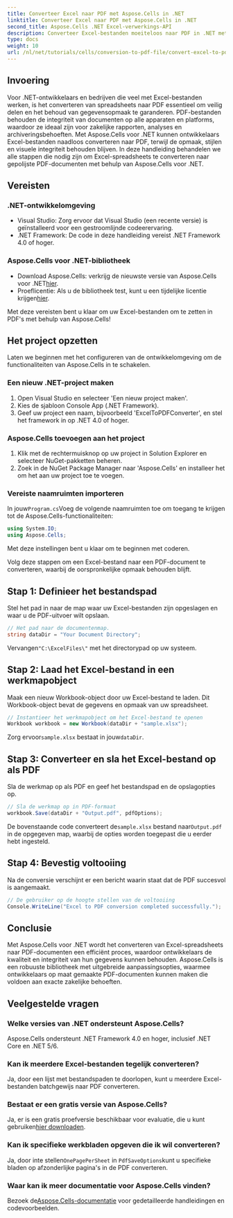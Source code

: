 ```yaml
---
title: Converteer Excel naar PDF met Aspose.Cells in .NET
linktitle: Converteer Excel naar PDF met Aspose.Cells in .NET
second_title: Aspose.Cells .NET Excel-verwerkings-API
description: Converteer Excel-bestanden moeiteloos naar PDF in .NET met Aspose.Cells. Deze stapsgewijze handleiding biedt .NET-ontwikkelaars codefragmenten, installatietips en FAQ's voor probleemoplossing.
type: docs
weight: 10
url: /nl/net/tutorials/cells/conversion-to-pdf-file/convert-excel-to-pdf/
---
```

## Invoering

Voor .NET-ontwikkelaars en bedrijven die veel met Excel-bestanden werken, is het converteren van spreadsheets naar PDF essentieel om veilig delen en het behoud van gegevensopmaak te garanderen. PDF-bestanden behouden de integriteit van documenten op alle apparaten en platforms, waardoor ze ideaal zijn voor zakelijke rapporten, analyses en archiveringsbehoeften. Met Aspose.Cells voor .NET kunnen ontwikkelaars Excel-bestanden naadloos converteren naar PDF, terwijl de opmaak, stijlen en visuele integriteit behouden blijven. In deze handleiding behandelen we alle stappen die nodig zijn om Excel-spreadsheets te converteren naar gepolijste PDF-documenten met behulp van Aspose.Cells voor .NET.

## Vereisten

### .NET-ontwikkelomgeving
- Visual Studio: Zorg ervoor dat Visual Studio (een recente versie) is geïnstalleerd voor een gestroomlijnde codeerervaring.
- .NET Framework: De code in deze handleiding vereist .NET Framework 4.0 of hoger.

### Aspose.Cells voor .NET-bibliotheek
-  Download Aspose.Cells: verkrijg de nieuwste versie van Aspose.Cells voor .NET[hier](https://releases.aspose.com/cells/net/).
- Proeflicentie: Als u de bibliotheek test, kunt u een tijdelijke licentie krijgen[hier](https://purchase.conholdate.com/temporary-license/).

Met deze vereisten bent u klaar om uw Excel-bestanden om te zetten in PDF's met behulp van Aspose.Cells!

## Het project opzetten

Laten we beginnen met het configureren van de ontwikkelomgeving om de functionaliteiten van Aspose.Cells in te schakelen.

### Een nieuw .NET-project maken
1. Open Visual Studio en selecteer 'Een nieuw project maken'.
2. Kies de sjabloon Console App (.NET Framework).
3. Geef uw project een naam, bijvoorbeeld 'ExcelToPDFConverter', en stel het framework in op .NET 4.0 of hoger.

### Aspose.Cells toevoegen aan het project
1. Klik met de rechtermuisknop op uw project in Solution Explorer en selecteer NuGet-pakketten beheren.
2. Zoek in de NuGet Package Manager naar 'Aspose.Cells' en installeer het om het aan uw project toe te voegen.

### Vereiste naamruimten importeren
 In jouw`Program.cs`Voeg de volgende naamruimten toe om toegang te krijgen tot de Aspose.Cells-functionaliteiten:
```csharp
using System.IO;
using Aspose.Cells;
```

Met deze instellingen bent u klaar om te beginnen met coderen.

Volg deze stappen om een Excel-bestand naar een PDF-document te converteren, waarbij de oorspronkelijke opmaak behouden blijft.

## Stap 1: Definieer het bestandspad
Stel het pad in naar de map waar uw Excel-bestanden zijn opgeslagen en waar u de PDF-uitvoer wilt opslaan.

```csharp
// Het pad naar de documentenmap.
string dataDir = "Your Document Directory";
```

 Vervangen`"C:\ExcelFiles\"` met het directorypad op uw systeem.

## Stap 2: Laad het Excel-bestand in een werkmapobject
Maak een nieuw Workbook-object door uw Excel-bestand te laden. Dit Workbook-object bevat de gegevens en opmaak van uw spreadsheet.

```csharp
// Instantieer het werkmapobject om het Excel-bestand te openen
Workbook workbook = new Workbook(dataDir + "sample.xlsx");
```

 Zorg ervoor`sample.xlsx` bestaat in jouw`dataDir`.

## Stap 3: Converteer en sla het Excel-bestand op als PDF
Sla de werkmap op als PDF en geef het bestandspad en de opslagopties op.

```csharp
// Sla de werkmap op in PDF-formaat
workbook.Save(dataDir + "Output.pdf", pdfOptions);
```

 De bovenstaande code converteert de`sample.xlsx` bestand naar`Output.pdf` in de opgegeven map, waarbij de opties worden toegepast die u eerder hebt ingesteld.

## Stap 4: Bevestig voltooiing
Na de conversie verschijnt er een bericht waarin staat dat de PDF succesvol is aangemaakt.

```csharp
// De gebruiker op de hoogte stellen van de voltooiing
Console.WriteLine("Excel to PDF conversion completed successfully.");
```

## Conclusie

Met Aspose.Cells voor .NET wordt het converteren van Excel-spreadsheets naar PDF-documenten een efficiënt proces, waardoor ontwikkelaars de kwaliteit en integriteit van hun gegevens kunnen behouden. Aspose.Cells is een robuuste bibliotheek met uitgebreide aanpassingsopties, waarmee ontwikkelaars op maat gemaakte PDF-documenten kunnen maken die voldoen aan exacte zakelijke behoeften.

## Veelgestelde vragen

### Welke versies van .NET ondersteunt Aspose.Cells?
Aspose.Cells ondersteunt .NET Framework 4.0 en hoger, inclusief .NET Core en .NET 5/6.

### Kan ik meerdere Excel-bestanden tegelijk converteren?
Ja, door een lijst met bestandspaden te doorlopen, kunt u meerdere Excel-bestanden batchgewijs naar PDF converteren.

### Bestaat er een gratis versie van Aspose.Cells?
 Ja, er is een gratis proefversie beschikbaar voor evaluatie, die u kunt gebruiken[hier downloaden](https://releases.aspose.com/cells/net/).

### Kan ik specifieke werkbladen opgeven die ik wil converteren?
 Ja, door inte stellen`OnePagePerSheet` in `PdfSaveOptions`kunt u specifieke bladen op afzonderlijke pagina's in de PDF converteren.

### Waar kan ik meer documentatie voor Aspose.Cells vinden?
 Bezoek de[Aspose.Cells-documentatie](https://reference.aspose.com/cells/net/) voor gedetailleerde handleidingen en codevoorbeelden. 